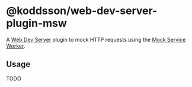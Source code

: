 # @koddsson/web-dev-server-plugin-msw

A [Web Dev Server](https://modern-web.dev/docs/dev-server/overview/) plugin to mock HTTP requests using the [Mock Service Worker](https://mswjs.io/).

## Usage

TODO
